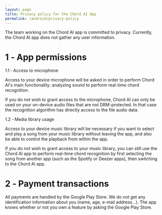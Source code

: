 ```yaml
---
layout: page
title: Privacy policy for the Chord AI App
permalink: /android/privacy-policy
---
```


The team working on the Chord AI app is committed to privacy. Currently, the Chord AI app does not gather any user information.

# 1 ‐ App permissions

1.1 ‐ Access to microphone

Access to your device microphone will be asked in order to perform Chord AI's main functionality: analyzing sound to perform real-time chord recognition.

If you do not wish to grant access to the microphone, Chord AI can only be used on your on-device audio files that are not DRM-protected. In that case the recognition algorithm has directly access to the file audio data.

1.2 ‐ Media library usage

Access to your device music library will be necessary if you want to select and play a song from your music library without leaving the app, and also be able to control the playback from within the app.

If you do not wish to grant access to your music library, you can still use the Chord AI app to perform real-time chord recognition by first selecting the song from another app (such as the Spotify or Deezer apps), then switching to the Chord AI app.

# 2 ‐ Payment transactions

All payments are handled by the Google Play Store. We do not get any identification information about you (name, age, e-mail address...). The app knows whether or not you own a feature by asking the Google Play Store.
